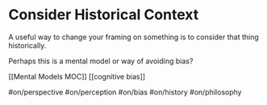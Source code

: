 # Consider Historical Context

A useful way to change your framing on something is to consider that thing historically. 

Perhaps this is a mental model or way of avoiding bias?

[[Mental Models MOC]]
[[cognitive bias]]

#on/perspective #on/perception #on/bias #on/history #on/philosophy 


